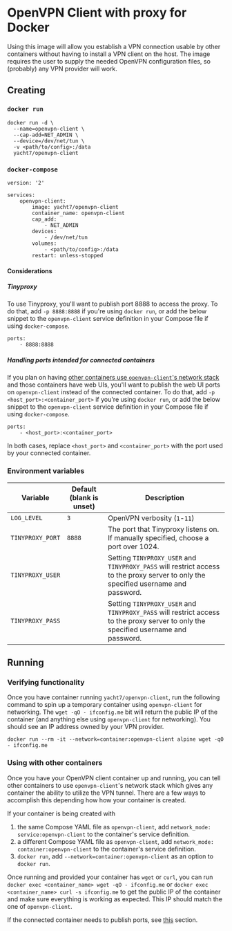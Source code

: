 # OpenVPN Client with proxy for Docker

Using this image will allow you establish a VPN connection usable by other containers without having to install a VPN client on the host. The image requires the user to supply the needed OpenVPN configuration files, so (probably) any VPN provider will work.

## Creating

### `docker run`

```
docker run -d \
  --name=openvpn-client \
  --cap-add=NET_ADMIN \
  --device=/dev/net/tun \
  -v <path/to/config>:/data
  yacht7/openvpn-client
```

### `docker-compose`

```
version: '2'

services:
    openvpn-client:
        image: yacht7/openvpn-client
        container_name: openvpn-client
        cap_add:
            - NET_ADMIN
        devices:
            - /dev/net/tun
        volumes:
            - <path/to/config>:/data
        restart: unless-stopped
```

#### Considerations

##### Tinyproxy

To use Tinyproxy, you'll want to publish port 8888 to access the proxy. To do that, add `-p 8888:8888` if you're using `docker run`, or add the below snippet to the `openvpn-client` service definition in your Compose file if using `docker-compose`.

```
ports:
    - 8888:8888
```

##### Handling ports intended for connected containers

If you plan on having [other containers use `openvpn-client`'s network stack](#using-with-other-containers) and those containers have web UIs, you'll want to publish the web UI ports on `openvpn-client` instead of the connected container. To do that, add `-p <host_port>:<container_port>` if you're using `docker run`, or add the below snippet to the `openvpn-client` service definition in your Compose file if using `docker-compose`.

```
ports:
    - <host_port>:<container_port>
```

In both cases, replace `<host_port>` and `<container_port>` with the port used by your connected container.

### Environment variables

| Variable | Default (blank is unset) | Description |
| --- | --- | --- |
| `LOG_LEVEL` | `3` | OpenVPN verbosity (`1`-`11`) |
| `TINYPROXY_PORT` | `8888` | The port that Tinyproxy listens on. If manually specified, choose a port over 1024. |
| `TINYPROXY_USER` | | Setting `TINYPROXY_USER` and `TINYPROXY_PASS` will restrict access to the proxy server to only the specified username and password. |
| `TINYPROXY_PASS` | | Setting `TINYPROXY_USER` and `TINYPROXY_PASS` will restrict access to the proxy server to only the specified username and password. |

## Running

### Verifying functionality

Once you have container running `yacht7/openvpn-client`, run the following command to spin up a temporary container using `openvpn-client` for networking. The `wget -qO - ifconfig.me` bit will return the public IP of the container (and anything else using `openvpn-client` for networking). You should see an IP address owned by your VPN provider.
```
docker run --rm -it --network=container:openvpn-client alpine wget -qO - ifconfig.me
```

### Using with other containers

Once you have your OpenVPN client container up and running, you can tell other containers to use `openvpn-client`'s network stack which gives any container the ability to utilize the VPN tunnel. There are a few ways to accomplish this depending how how your container is created.

If your container is being created with
1. the same Compose YAML file as `openvpn-client`, add `network_mode: service:openvpn-client` to the container's service definition.
2. a different Compose YAML file as `openvpn-client`, add `network_mode: container:openvpn-client` to the container's service definition.
3. `docker run`, add `--network=container:openvpn-client` as an option to `docker run`.

Once running and provided your container has `wget` or `curl`, you can run `docker exec <container_name> wget -qO - ifconfig.me` or `docker exec <container_name> curl -s ifconfig.me` to get the public IP of the container and make sure everything is working as expected. This IP should match the one of `openvpn-client`.

If the connected container needs to publish ports, see [this](#handling-ports-intended-for-connected-containers) section.
